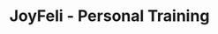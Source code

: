 ---
layout: layouts/base.njk
title: "JoyFeli - Personal Training"
locale: "nl"
pageKey: "personalTraining"
---